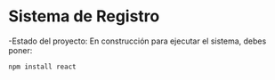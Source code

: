 <h1> Sistema de Registro </h1>
-Estado del proyecto: En construcción 
para ejecutar el sistema, debes poner:

```npm install react```
